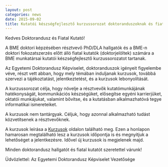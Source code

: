 ```yaml
---
layout: post
categories: news
date: 2015-09-02
title: Kutatói készségfejlesztő kurzussorozat doktoranduszoknak és fiatal kutatóknak
---
```


Kedves Doktorandusz és Fiatal Kutató!

A BME doktori képzésében résztvevő PhD/DLA hallgatók és a BME-n doktori fokozatszerzés előtt álló fiatal kutatók (doktorjelöltek) számára a BME munkatársai kutatói készségfejlesztő kurzussorozatot tartanak. 

Az Egyetemi Doktorandusz Képviselet, doktoranduszok igényeit figyelembe véve, részt vett abban, hogy mely témában induljanak kurzusok, továbbá szervezi a tájékoztatást, jelentkeztetést, és a kurzusok lebonyolítását. 

A kurzussorozat célja, hogy növelje a résztvevők kutatómunkájának hatékonyságát, kommunikációs készségüket, elősegítse egyéni karrierjüket, oktatói munkájukat, valamint bővítse, és a kutatásban alkalmazhatóvá tegye informatikai ismereteiket. 

A kurzusok nem tantárgyak. Céljuk, hogy azonnal alkalmazható tudást közvetítsenek a résztvevőknek. 

A kurzusok leírása a [Kurzusok](/lectures.html) oldalon található meg. Ezen a honlapon hamarosan megtalálható lesz a kurzusok időpontja is és megnyitjuk a lehetőséget a jelentkezésre. Idővel új kurzusok is megjelenek majd.

Minden doktorandusz hallgatót és fiatal kutatót szeretettel várunk!

Üdvözlettel:
Az Egyetemi Doktorandusz Képviselet Vezetősége 
